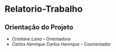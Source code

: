 # Relatorio-Trabalho
## Orientação do Projeto

- *Cristiane Lana* – Orientadora  
- *Carlos Henrique Carlos Henrique* – Coorientador
